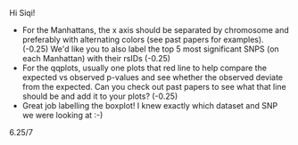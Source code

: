 Hi Siqi! 
- For the Manhattans, the x axis should be separated by chromosome and preferably with alternating colors (see past papers for examples). (-0.25)
We'd like you to also label the top 5 most significant SNPS (on each Manhattan) with their rsIDs (-0.25)
- For the qqplots, usually one plots that red line to help compare the expected vs observed p-values and see whether the observed deviate from the expected. 
Can you check out past papers to see what that line should be and add it to your plots? (-0.25)
- Great job labelling the boxplot! I knew exactly which dataset and SNP we were looking at :-) 

6.25/7

